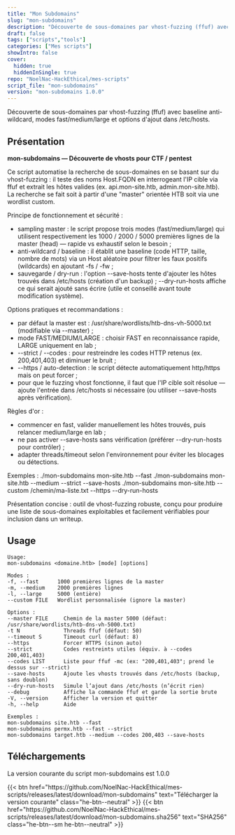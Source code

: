 ```yaml
---
title: "Mon Subdomains"
slug: "mon-subdomains"
description: "Découverte de sous-domaines par vhost-fuzzing (ffuf) avec baseline anti-wildcard, modes fast/medium/large et options d'ajout dans /etc/hosts."
draft: false
tags: ["scripts","tools"]
categories: ["Mes scripts"]
showIntro: false
cover:
  hidden: true
  hiddenInSingle: true
repo: "NoelNac-HackEthical/mes-scripts"
script_file: "mon-subdomains"
version: "mon-subdomains 1.0.0"
---
```


Découverte de sous-domaines par vhost-fuzzing (ffuf) avec baseline anti-wildcard, modes fast/medium/large et options d'ajout dans /etc/hosts.

## Présentation

**mon-subdomains — Découverte de vhosts pour CTF / pentest**

Ce script automatise la recherche de sous-domaines en se basant sur du vhost-fuzzing :
il teste des noms Host.FQDN en interrogeant l'IP cible via ffuf et extrait les hôtes
valides (ex. api.mon-site.htb, admin.mon-site.htb). La recherche se fait soit à partir
d'une "master" orientée HTB soit via une wordlist custom.

Principe de fonctionnement et sécurité :
- sampling master : le script propose trois modes (fast/medium/large) qui utilisent
  respectivement les 1000 / 2000 / 5000 premières lignes de la master (head) — rapide
  vs exhaustif selon le besoin ;
- anti-wildcard / baseline : il établit une baseline (code HTTP, taille, nombre de mots)
  via un Host aléatoire pour filtrer les faux positifs (wildcards) en ajoutant -fs / -fw ;
- sauvegarde / dry-run : l'option --save-hosts tente d'ajouter les hôtes trouvés dans
  /etc/hosts (création d'un backup) ; --dry-run-hosts affiche ce qui serait ajouté
  sans écrire (utile et conseillé avant toute modification système).

Options pratiques et recommandations :
- par défaut la master est : /usr/share/wordlists/htb-dns-vh-5000.txt (modifiable via --master) ;
- mode FAST/MEDIUM/LARGE : choisir FAST en reconnaissance rapide, LARGE uniquement en lab ;
- --strict / --codes : pour restreindre les codes HTTP retenus (ex. 200,401,403) et diminuer le bruit ;
- --https / auto-detection : le script détecte automatiquement http/https mais on peut forcer ;
- pour que le fuzzing vhost fonctionne, il faut que l'IP cible soit résolue — ajoute l'entrée
  dans /etc/hosts si nécessaire (ou utiliser --save-hosts après vérification).

Règles d'or :
- commencer en fast, valider manuellement les hôtes trouvés, puis relancer medium/large en lab ;
- ne pas activer --save-hosts sans vérification (préférer --dry-run-hosts pour contrôler) ;
- adapter threads/timeout selon l'environnement pour éviter les blocages ou détections.

Exemples :
  ./mon-subdomains mon-site.htb --fast
  ./mon-subdomains mon-site.htb --medium --strict --save-hosts
  ./mon-subdomains mon-site.htb --custom /chemin/ma-liste.txt --https --dry-run-hosts

Présentation concise : outil de vhost-fuzzing robuste, conçu pour produire une liste
de sous-domaines exploitables et facilement vérifiables pour inclusion dans un writeup.

## Usage

```
Usage:
mon-subdomains <domaine.htb> [mode] [options]

Modes :
-f, --fast      1000 premières lignes de la master
-m, --medium    2000 premières lignes
-l, --large     5000 (entière)
--custom FILE   Wordlist personnalisée (ignore la master)

Options :
--master FILE     Chemin de la master 5000 (défaut: /usr/share/wordlists/htb-dns-vh-5000.txt)
-t N              Threads ffuf (défaut: 50)
--timeout S       Timeout curl (défaut: 8)
--https           Forcer HTTPS (sinon auto)
--strict          Codes restreints utiles (équiv. à --codes 200,401,403)
--codes LIST      Liste pour ffuf -mc (ex: "200,401,403"; prend le dessus sur --strict)
--save-hosts      Ajoute les vhosts trouvés dans /etc/hosts (backup, sans doublon)
--dry-run-hosts   Simule l’ajout dans /etc/hosts (n’écrit rien)
--debug           Affiche la commande ffuf et garde la sortie brute
-V, --version     Afficher la version et quitter
-h, --help        Aide

Exemples :
mon-subdomains site.htb --fast
mon-subdomains permx.htb --fast --strict
mon-subdomains target.htb --medium --codes 200,403 --save-hosts
```

## Téléchargements

La version courante du script mon-subdomains est 1.0.0

<div class="dl-row">
  {{< btn href="https://github.com/NoelNac-HackEthical/mes-scripts/releases/latest/download/mon-subdomains" text="Télécharger la version courante" class="he-btn--neutral" >}}
  {{< btn href="https://github.com/NoelNac-HackEthical/mes-scripts/releases/latest/download/mon-subdomains.sha256" text="SHA256" class="he-btn--sm he-btn--neutral" >}}
</div>

